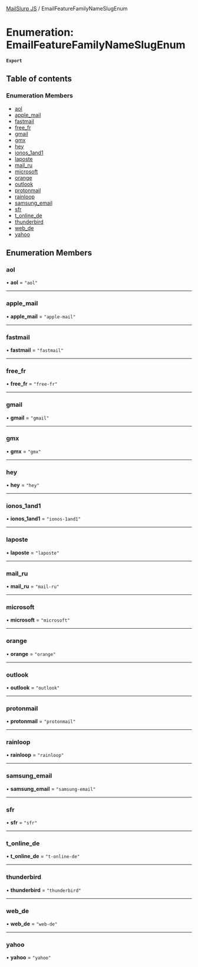 [MailSlurp JS](../README.md) / EmailFeatureFamilyNameSlugEnum

# Enumeration: EmailFeatureFamilyNameSlugEnum

**`Export`**

## Table of contents

### Enumeration Members

- [aol](EmailFeatureFamilyNameSlugEnum.md#aol)
- [apple\_mail](EmailFeatureFamilyNameSlugEnum.md#apple_mail)
- [fastmail](EmailFeatureFamilyNameSlugEnum.md#fastmail)
- [free\_fr](EmailFeatureFamilyNameSlugEnum.md#free_fr)
- [gmail](EmailFeatureFamilyNameSlugEnum.md#gmail)
- [gmx](EmailFeatureFamilyNameSlugEnum.md#gmx)
- [hey](EmailFeatureFamilyNameSlugEnum.md#hey)
- [ionos\_1and1](EmailFeatureFamilyNameSlugEnum.md#ionos_1and1)
- [laposte](EmailFeatureFamilyNameSlugEnum.md#laposte)
- [mail\_ru](EmailFeatureFamilyNameSlugEnum.md#mail_ru)
- [microsoft](EmailFeatureFamilyNameSlugEnum.md#microsoft)
- [orange](EmailFeatureFamilyNameSlugEnum.md#orange)
- [outlook](EmailFeatureFamilyNameSlugEnum.md#outlook)
- [protonmail](EmailFeatureFamilyNameSlugEnum.md#protonmail)
- [rainloop](EmailFeatureFamilyNameSlugEnum.md#rainloop)
- [samsung\_email](EmailFeatureFamilyNameSlugEnum.md#samsung_email)
- [sfr](EmailFeatureFamilyNameSlugEnum.md#sfr)
- [t\_online\_de](EmailFeatureFamilyNameSlugEnum.md#t_online_de)
- [thunderbird](EmailFeatureFamilyNameSlugEnum.md#thunderbird)
- [web\_de](EmailFeatureFamilyNameSlugEnum.md#web_de)
- [yahoo](EmailFeatureFamilyNameSlugEnum.md#yahoo)

## Enumeration Members

### aol

• **aol** = ``"aol"``

___

### apple\_mail

• **apple\_mail** = ``"apple-mail"``

___

### fastmail

• **fastmail** = ``"fastmail"``

___

### free\_fr

• **free\_fr** = ``"free-fr"``

___

### gmail

• **gmail** = ``"gmail"``

___

### gmx

• **gmx** = ``"gmx"``

___

### hey

• **hey** = ``"hey"``

___

### ionos\_1and1

• **ionos\_1and1** = ``"ionos-1and1"``

___

### laposte

• **laposte** = ``"laposte"``

___

### mail\_ru

• **mail\_ru** = ``"mail-ru"``

___

### microsoft

• **microsoft** = ``"microsoft"``

___

### orange

• **orange** = ``"orange"``

___

### outlook

• **outlook** = ``"outlook"``

___

### protonmail

• **protonmail** = ``"protonmail"``

___

### rainloop

• **rainloop** = ``"rainloop"``

___

### samsung\_email

• **samsung\_email** = ``"samsung-email"``

___

### sfr

• **sfr** = ``"sfr"``

___

### t\_online\_de

• **t\_online\_de** = ``"t-online-de"``

___

### thunderbird

• **thunderbird** = ``"thunderbird"``

___

### web\_de

• **web\_de** = ``"web-de"``

___

### yahoo

• **yahoo** = ``"yahoo"``
